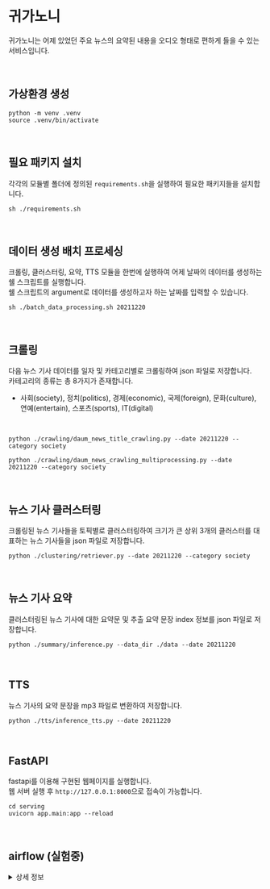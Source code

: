 # 귀가노니

귀가노니는 어제 있었던 주요 뉴스의 요약된 내용을 오디오 형태로 편하게 들을 수 있는 서비스입니다.

<br>

## 가상환경 생성

```
python -m venv .venv
source .venv/bin/activate
```

<br>

## 필요 패키지 설치

각각의 모듈별 폴더에 정의된 `requirements.sh`을 실행하여 필요한 패키지들을 설치합니다.

```
sh ./requirements.sh
```

<br>

## 데이터 생성 배치 프로세싱

크롤링, 클러스터링, 요약, TTS 모듈을 한번에 실행하여 어제 날짜의 데이터를 생성하는 쉘 스크립트를 실행합니다.  
쉘 스크립트의 argument로 데이터를 생성하고자 하는 날짜를 입력할 수 있습니다.

```
sh ./batch_data_processing.sh 20211220
```

<br>

## 크롤링

다음 뉴스 기사 데이터를 일자 및 카테고리별로 크롤링하여 json 파일로 저장합니다.  
카테고리의 종류는 총 8가지가 존재합니다.
- 사회(society), 정치(politics), 경제(economic), 국제(foreign), 문화(culture), 연예(entertain), 스포츠(sports), IT(digital)

<br>

```
python ./crawling/daum_news_title_crawling.py --date 20211220 --category society
```

```
python ./crawling/daum_news_crawling_multiprocessing.py --date 20211220 --category society
```

<br>

## 뉴스 기사 클러스터링

크롤링된 뉴스 기사들을 토픽별로 클러스터링하여 크기가 큰 상위 3개의 클러스터를 대표하는 뉴스 기사들을 json 파일로 저장합니다.

```
python ./clustering/retriever.py --date 20211220 --category society
```

<br>

## 뉴스 기사 요약

클러스터링된 뉴스 기사에 대한 요약문 및 추출 요약 문장 index 정보를 json 파일로 저장합니다.

```
python ./summary/inference.py --data_dir ./data --date 20211220
```

<br>

## TTS

뉴스 기사의 요약 문장을 mp3 파일로 변환하여 저장합니다.

```
python ./tts/inference_tts.py --date 20211220
```

<br>

## FastAPI

fastapi를 이용해 구현된 웹페이지를 실행합니다.  
웹 서버 실행 후 `http://127.0.0.1:8000`으로 접속이 가능합니다.

```
cd serving
uvicorn app.main:app --reload
```

<br>

## airflow (실험중)

<details>
  <summary>상세 정보</summary>

### 설정
```
cd airflow
export AIRFLOW_HOME=.
sh airflow_setting.sh
```

### 웹서버 실행
```
airflow webserver --port 8080
```

### 웹서버 실행
```
airflow scheduler
```

</detail>
